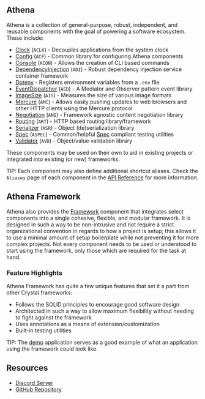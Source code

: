 ## Athena

Athena is a collection of general-purpose, robust, independent, and reusable components with the goal of powering a software ecosystem.
These include:

* [Clock](/Clock) (`ACLK`) - Decouples applications from the system clock
* [Config](/Config) (`ACF`) - Common library for configuring Athena components
* [Console](/Console) (`ACON`) - Allows the creation of CLI based commands
* [DependencyInjection](/DependencyInjection) (`ADI`) - Robust dependency injection service container framework
* [Dotenv](/Dotenv) - Registers environment variables from a `.env` file
* [EventDispatcher](/EventDispatcher) (`AED`) - A Mediator and Observer pattern event library
* [ImageSize](/ImageSize) (`AIS`) - Measures the size of various image formats
* [Mercure](/Mercure) (`AMC`) - Allows easily pushing updates to web browsers and other HTTP clients using the Mercure protocol
* [Negotiation](/Negotiation) (`ANG`) - Framework agnostic content negotiation library
* [Routing](/Routing) (`ART`) - HTTP based routing library/framework
* [Serializer](/Serializer) (`ASR`) - Object (de)serialization library
* [Spec](/Spec) (`ASPEC`) - Common/helpful [Spec](https://crystal-lang.org/api/Spec.html) compliant testing utilities
* [Validator](/Validator) (`AVD`) - Object/value validation library

These components may be used on their own to aid in existing projects or integrated into existing (or new) frameworks.

TIP: Each component may also define additional shortcut aliases. Check the `Aliases` page of each component in the [API Reference](./api_reference.md) for more information.

## Athena Framework

Athena also provides the [Framework](./getting_started/README.md) component that integrates select components into a single cohesive, flexible, and modular framework.
It is designed in such a way to be non-intrusive and not require a strict organizational convention in regards to how a project is setup;
this allows it to use a minimal amount of setup boilerplate while not preventing it for more complex projects.
Not every component needs to be used or understood to start using the framework, only those which are required for the task at hand.

### Feature Highlights

Athena Framework has quite a few unique features that set it a part from other Crystal frameworks:

* Follows the SOLID principles to encourage good software design
* Architected in such a way to allow maximum flexibility without needing to fight against the framework
* Uses annotations as a means of extension/customization
* Built-in testing utilities

TIP: The [demo](https://github.com/athena-framework/demo) application serves as a good example of what an application using the framework could look like.

## Resources

* [Discord Server](https://discord.gg/TmDVPb3dmr)
* [GitHub Repository](https://github.com/athena-framework/athena)
